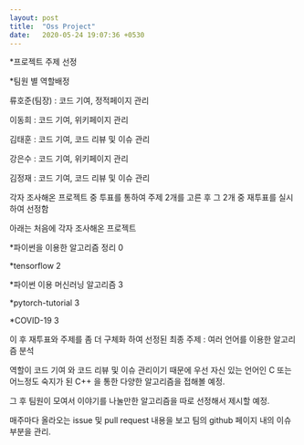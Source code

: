 ```yaml
---
layout: post
title:  "Oss Project"
date:   2020-05-24 19:07:36 +0530
---
```

*프로젝트 주제 선정

*팀원 별 역할배정

류호준(팀장) : 코드 기여, 정적페이지 관리 

이동희 : 코드 기여, 위키페이지 관리 

김태훈 : 코드 기여, 코드 리뷰 및 이슈 관리 

강은수 : 코드 기여, 위키페이지 관리 

김정재 : 코드 기여, 코드 리뷰 및 이슈 관리 

각자 조사해온 프로젝트 중 투표를 통하여 주제 2개를 고른 후 그 2개 중 재투표를 실시하여 선정함

아래는 처음에 각자 조사해온 프로젝트

*파이썬을 이용한 알고리즘 정리 0

*tensorflow 2

*파이썬 이용 머신러닝 알고리즘 3

*pytorch-tutorial 3

*COVID-19 3

이 후 재투표와 주제를 좀 더 구체화 하여 선정된 최종 주제 : 여러 언어를 이용한 알고리즘 분석

 역할이 코드 기여 와 코드 리뷰 및 이슈 관리이기 때문에 우선 자신 있는 언어인 C 또는 어느정도 숙지가 된 C++ 을 통한 다양한 알고리즘을 접해볼 예정. 

그 후 팀원이 모여서 이야기를 나눌만한 알고리즘을 따로 선정해서 제시할 예정.

매주마다 올라오는 issue 및 pull request 내용을 보고 팀의 github 페이지 내의 이슈 부분을 관리.
